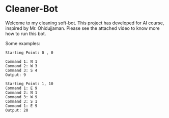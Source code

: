 # Cleaner-Bot
Welcome to my cleaning soft-bot. This project has developed for AI course, inspired by Mr. Ohidujjaman.  Please see the attached video to know more how to run this bot.


Some examples: 
```
Starting Point: 0 , 0

Command 1: N 1 
Command 2: W 3
Command 3: S 4
Output: 9
```

```
Starting Point: 1, 10
Command 1: E 9
Command 2: N 1
Command 3: W 9
Command 3: S 1
Command 1: E 9
Output: 20
```
